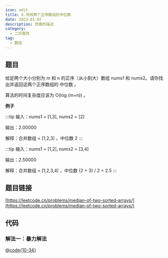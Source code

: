 ```yaml
---
icon: edit
title: 4.寻找两个正序数组的中位数
date: 2023-01-07
description: 页面的描述
category:
  - 二分查找
tag:
  - 数组
---
```


## 题目

给定两个大小分别为 m 和 n 的正序（从小到大）数组 nums1 和 nums2。请你找出并返回这两个正序数组的 中位数 。

算法的时间复杂度应该为 O(log (m+n)) 。

**例子**

:::tip
输入：nums1 = [1,3], nums2 = [2]

输出：2.00000

解释：合并数组 = [1,2,3] ，中位数 2
:::

:::tip
输入：nums1 = [1,2], nums2 = [3,4]

输出：2.50000

解释：合并数组 = [1,2,3,4] ，中位数 (2 + 3) / 2 = 2.5
:::

## 题目链接

[https://leetcode.cn/problems/median-of-two-sorted-arrays/](https://leetcode.cn/problems/median-of-two-sorted-arrays/)

## 代码

### 解法一：暴力解法

@[code{10-34}](../code/4.寻找两个正序数组的中位数.js)